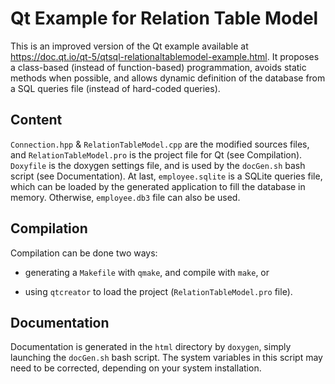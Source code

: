 
# Qt Example for Relation Table Model

This is an improved version of the Qt example available at 
https://doc.qt.io/qt-5/qtsql-relationaltablemodel-example.html.
It proposes a class-based (instead of function-based) programmation,
avoids static methods when possible, and allows dynamic definition of 
the database from a SQL queries file (instead of hard-coded queries).

## Content

`Connection.hpp` & `RelationTableModel.cpp` are the modified sources 
files, and `RelationTableModel.pro` is the project file for Qt 
(see Compilation).
`Doxyfile` is the doxygen settings file, and is used 
by the `docGen.sh` bash script (see Documentation).
At last, `employee.sqlite` is a SQLite queries file, which can be 
loaded by the generated application to fill the database in memory. 
Otherwise, `employee.db3` file can also be used.

## Compilation

Compilation can be done two ways:

* generating a `Makefile` with `qmake`, and compile with `make`, or

* using `qtcreator` to load the project (`RelationTableModel.pro`
  file).
  
## Documentation

Documentation is generated in the `html` directory by `doxygen`,
simply launching the `docGen.sh` bash script.
The system variables in this script may need to be corrected,
depending on your system installation.
